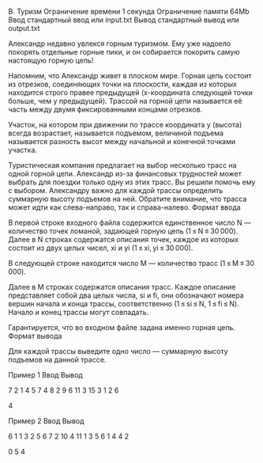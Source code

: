 
B. Туризм
Ограничение времени 	1 секунда
Ограничение памяти 	64Mb
Ввод 	стандартный ввод или input.txt
Вывод 	стандартный вывод или output.txt

Александр недавно увлекся горным туризмом. Ему уже надоело покорять отдельные горные пики, и он собирается покорить самую настоящую горную цепь!

Напомним, что Александр живет в плоском мире. Горная цепь состоит из отрезков, соединяющих точки на плоскости, каждая из которых находится строго правее предыдущей (x-координата следующей точки больше, чем у предыдущей). Трассой на горной цепи называется её часть между двумя фиксированными концами отрезков.

Участок, на котором при движении по трассе координата y (высота) всегда возрастает, называется подъемом, величиной подъема называется разность высот между начальной и конечной точками участка.

Туристическая компания предлагает на выбор несколько трасс на одной горной цепи. Александр из-за финансовых трудностей может выбрать для поездки только одну из этих трасс. Вы решили помочь ему с выбором. Александру важно для каждой трассы определить суммарную высоту подъемов на ней. Обратите внимание, что трасса может идти как слева-направо, так и справа-налево.
Формат ввода

В первой строке входного файла содержится единственное число N — количество точек ломаной, задающей горную цепь (1 ≤ N ≤ 30 000). Далее в N строках содержатся описания точек, каждое из которых состоит из двух целых чисел, xi и yi (1 ≤ xi, yi ≤ 30 000).

В следующей строке находится число M — количество трасс (1 ≤ M ≤ 30 000).

Далее в M строках содержатся описания трасс. Каждое описание представляет собой два целых числа, si и fi, они обозначают номера вершин начала и конца трассы, соответственно (1 ≤ si ≤ N, 1 ≤ fi ≤ N). Начало и конец трассы могут совпадать.

Гарантируется, что во входном файле задана именно горная цепь.
Формат вывода

Для каждой трассы выведите одно число — суммарную высоту подъемов на данной трассе.

Пример 1
Ввод
Вывод

7
2 1
4 5
7 4
8 2
9 6
11 3
15 3
1
2 6

	

4

Пример 2
Ввод
Вывод

6
1 1
3 2
5 6
7 2
10 4
11 1
3
5 6
1 4
4 2

	

0
5
4
